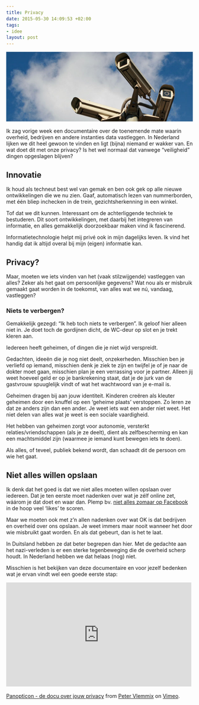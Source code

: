 ```yaml
---
title: Privacy
date: 2015-05-30 14:09:53 +02:00
tags:
- idee
layout: post
---
```


![Cameratoezicht](/content/images/2015/05/cameratoezicht.jpg)

Ik zag vorige week een documentaire over de toenemende mate waarin overheid, bedrijven en andere instanties data vastleggen.  In Nederland lijken we dit heel gewoon te vinden en ligt (bijna) niemand er wakker van. En wat doet dit met onze privacy? Is het wel normaal dat vanwege “veiligheid” dingen opgeslagen blijven?

## Innovatie
Ik houd als techneut best wel van gemak en ben ook gek op alle nieuwe ontwikkelingen die we nu zien. Gaaf, automatisch lezen van nummerborden, met één bliep inchecken in de trein, gezichtsherkenning in een winkel.

Tof dat we dit kunnen. Interessant om de achterliggende techniek te bestuderen. Dit soort ontwikkelingen, met daarbij het integreren van informatie, en alles gemakkelijk doorzoekbaar maken vind ik fascinerend.

Informatietechnologie helpt mij privé ook in mijn dagelijks leven. Ik vind het handig dat ik altijd overal bij mijn (eigen) informatie kan.

## Privacy?
Maar, moeten we iets vinden van het (vaak stilzwijgende) vastleggen van alles? Zeker als het gaat om persoonlijke gegevens? Wat nou als er misbruik gemaakt gaat worden in de toekomst, van alles wat we nú, vandaag, vastleggen?

### Niets te verbergen?
Gemakkelijk gezegd: “Ik heb toch niets te verbergen”. Ik geloof hier alleen niet in. Je doet toch de gordijnen dicht, de WC-deur op slot en je trekt kleren aan.

Iedereen heeft geheimen, of dingen die je niet wijd verspreidt. 

Gedachten, ideeën die je nog niet deelt, onzekerheden. Misschien ben je verliefd op iemand, misschien denk je ziek te zijn en twijfel je of je naar de dokter moet gaan, misschien plan je een verrassing voor je partner. Alleen jij weet hoeveel geld er op je bankrekening staat, dat je de jurk van de gastvrouw spuuglelijk vindt of wat het wachtwoord van je e-mail is.

Geheimen dragen bij aan jouw identiteit. Kinderen creëren als kleuter geheimen door een knuffel op een ‘geheime plaats’ verstoppen. Zo leren ze dat ze anders zijn dan een ander. Je weet iets wat een ander niet weet.  Het niet delen van alles wat je weet is een sociale vaardigheid.

Het hebben van geheimen zorgt voor autonomie, versterkt relaties/vriendschappen (als je ze deelt), dient als zelfbescherming en kan een machtsmiddel zijn (waarmee je iemand kunt bewegen iets te doen).

Als alles, of teveel, publiek bekend wordt, dan schaadt dit de persoon om wie het gaat. 

## Niet alles willen opslaan
Ik denk dat het goed is dat we niet alles moeten willen opslaan over iedereen. Dat je ten eerste moet nadenken over wat je zélf online zet, wáárom je dat doet en waar dan. Plemp bv. [niet alles zomaar op Facebook](/blijf-ik-op-facebook/) in de hoop veel ‘likes’ te scoren.

Maar we moeten ook met z’n allen nadenken over wat OK is dat bedrijven en overheid over ons opslaan. Je weet immers maar nooit wanneer het door wie misbruikt gaat worden. En als dat gebeurt, dan is het te laat.

In Duitsland hebben ze dat beter begrepen dan hier. Met de gedachte aan het nazi-verleden is er een sterke tegenbeweging die de overheid scherp houdt. In Nederland hebben we dat helaas (nog) niet.

Misschien is het bekijken van deze documentaire en voor jezelf bedenken wat je ervan vindt wel een goede eerste stap:

<iframe src="https://player.vimeo.com/video/52165457?portrait=0" width="500" height="281" frameborder="0" webkitallowfullscreen mozallowfullscreen allowfullscreen></iframe> <p><a href="https://vimeo.com/52165457">Panopticon - de docu over jouw privacy</a> from <a href="https://vimeo.com/petervlemmix">Peter Vlemmix</a> on <a href="https://vimeo.com">Vimeo</a>.</p>